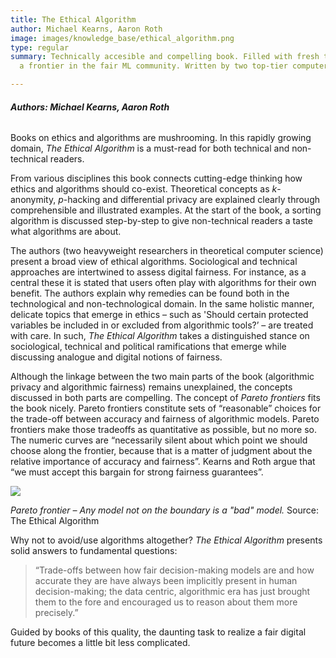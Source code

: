 ```yaml
---
title: The Ethical Algorithm
author: Michael Kearns, Aaron Roth
image: images/knowledge_base/ethical_algorithm.png
type: regular
summary: Technically accesible and compelling book. Filled with fresh thoughts from
  a frontier in the fair ML community. Written by two top-tier computer scientists.

---
```

###### **Authors: Michael Kearns, Aaron Roth**

Books on ethics and algorithms are mushrooming. In this rapidly growing domain, _The Ethical Algorithm_ is a must-read for both technical and non-technical readers.

From various disciplines this book connects cutting-edge thinking how ethics and algorithms should co-exist. Theoretical concepts as _k_-anonymity, _p_-hacking and differential privacy are explained clearly through comprehensible and illustrated examples. At the start of the book, a sorting algorithm is discussed step-by-step to give non-technical readers a taste what algorithms are about.

The authors (two heavyweight researchers in theoretical computer science) present a broad view of ethical algorithms. Sociological and technical approaches are intertwined to assess digital fairness. For instance, as a central these it is stated that users often play with algorithms for their own benefit. The authors explain why remedies can be found both in the technological and non-technological domain. In the same holistic manner, delicate topics that emerge in ethics – such as 'Should certain protected variables  be included in or excluded from algorithmic tools?’ – are treated with care. In such, _The Ethical Algorithm_ takes a distinguished stance on sociological, technical and political ramifications that emerge while discussing analogue and digital notions of fairness.

Although the linkage between the two main parts of the book (algorithmic privacy and algorithmic fairness) remains unexplained, the concepts discussed in both parts are compelling. The concept of _Pareto frontiers_ fits the book nicely. Pareto frontiers constitute sets of “reasonable” choices for the trade-off between accuracy and fairness of algorithmic models. Pareto frontiers make those tradeoffs as quantitative as possible, but no more so. The numeric curves are “necessarily silent about which point we should choose along the frontier, because that is a matter of judgment about the relative importance of accuracy and fairness”. Kearns and Roth argue that “we must accept this bargain for strong fairness guarantees”.

![](/images/pareto_frontier.png)

*Pareto frontier – Any model not on the boundary is a "bad" model.* Source: The Ethical Algorithm

Why not to avoid/use algorithms altogether? _The_ _Ethical Algorithm_ presents solid answers to fundamental questions:

> “Trade-offs between how fair decision-making models are and how accurate they are have always been implicitly present in human decision-making; the data centric, algorithmic era has just brought them to the fore and encouraged us to reason about them more precisely.”

Guided by books of this quality, the daunting task to realize a fair digital future becomes a little bit less complicated.
